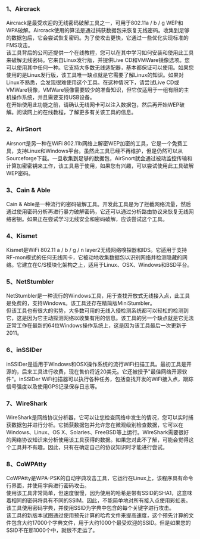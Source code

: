<a name="mS0Cc"></a>
### 1、Aircrack
Aircrack是最受欢迎的无线密码破解工具之一，可用于802.11a / b / g WEP和WPA破解。Aircrack使用的算法是通过捕获数据包来恢复无线密码。收集到足够的数据包后，它会尝试恢复密码。为了使攻击更快，它通过一些优化实现标准的FMS攻击。<br />该工具背后的公司还提供一个在线教程，您可以在其中学习如何安装和使用此工具来破解无线密码。它来自Linux发行版，并提供Live CD和VMWare镜像选项。您可以使用其中任何一种。它支持大多数无线适配器，基本都保证可以使用。如果您使用的是Linux发行版，该工具唯一缺点就是它需要了解Linux的知识。如果对Linux不熟悉，会发现很难使用这个工具。在这种情况下，请尝试Live CD或VMWare镜像，VMWare镜像需要较少的准备知识，但它仅适用于一组有限的主机操作系统，并且需要支持USB设备。<br />在开始使用此功能之前，请确认无线网卡可以注入数据包，然后再开始WEP破解。阅读网上的在线教程，了解更多有关该工具的信息。
<a name="Cy2TT"></a>
### 2、AirSnort
Airsnort是另一种在WiFi 802.11b网络上解密WEP加密的工具，它是一个免费工具，支持Linux和Windows平台。虽然此工具已经不再维护，但是仍然可以从Sourceforge下载。一旦收集到足够的数据包，AirSnort就会通过被动监控传输和计算加密密钥来工作，该工具易于使用，如果您有兴趣，可以尝试使用此工具破解WEP密码。
<a name="AilSw"></a>
### 3、Cain & Able
Cain & Able是一种流行的密码破解工具。开发此工具是为了拦截网络流量，然后通过使用密码分析再进行暴力破解密码，它还可以通过分析路由协议来恢复无线网络密钥。如果正在尝试学习无线安全和密码破解，应该尝试这个工具。
<a name="NhvOM"></a>
### 4、Kismet
Kismet是WiFi 802.11 a / b / g / n layer2无线网络嗅探器和IDS。它适用于支持RF-mon模式的任何无线网卡，它被动地收集数据包以识别网络并检测隐藏的网络。它建立在C/S模块化架构之上，适用于Linux、OSX、Windows和BSD平台。
<a name="oKDGG"></a>
### 5、NetStumbler
NetStumbler是一种流行的Windows工具，用于查找开放式无线接入点，此工具是免费的，支持Windows。该工具还存在精简版MiniStumbler。<br />但该工具也有很大的劣势，大多数可用的无线入侵检测系统都可以轻松的检测到它，这是因为它主动探测网络以收集有用的信息。该工具的另一个缺点就是它无法正常工作在最新的64位Windows操作系统上，这是因为该工具最后一次更新于2011。
<a name="kypeH"></a>
### 6、inSSIDer
inSSIDer是适用于Windows和OSX操作系统的流行WiFi扫描工具。最初工具是开源的，后来工具进行收费，现在售价将近20美元。它还被授予"最佳网络开源软件"。inSSIDer WiFi扫描器可以执行各种任务，包括查找开发的WiFi接入点，跟踪信号强度以及使用GPS记录保存日志等。
<a name="Rs0sP"></a>
### 7、WireShark
WireShark是网络协议分析器，它可以让您检查网络中发生的情况，您可以实时捕获数据包并进行分析。它捕获数据包并允许您在微观级别检查数据，它可以在Windows、Linux、OS X、Solaries、FreeBSD等上运行。WireShark需要很好的网络协议知识来分析使用该工具获得的数据。如果您对此不了解，可能会觉得这个工具并不有趣。因此，只有在确定自己的协议知识时才能进行尝试。
<a name="WUhyj"></a>
### 8、CoWPAtty
CoWPAtty是WPA-PSK的自动字典攻击工具，它运行在Linux上，该程序具有命令行界面，并使用字典进行密码攻击。<br />使用该工具非常简单，但速度很慢，因为使用的哈希是带有SSID的SHA1，这意味着相同的密码将具有不同的SSIM。因此，不能简单地对所有接入点使用彩虹表。该工具使用密码字典，并使用SSID为字典中包含的每个关键字进行攻击。<br />该工具的新版本试图通过使用预先计算的哈希文件来提高速度，这个预先计算的文件包含大约17000个字典文件，用于大约1000个最受欢迎的SSID。但是如果您的SSID不在那1000个中，就很不走运了。
